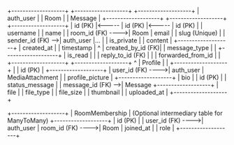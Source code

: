 +-------------------+       +-------------------+       +-------------------+
| auth_user | | Room | | Message |
+-------------------+       +-------------------+       +-------------------+
| id (PK) |<----- | id (PK) |<----- | id (PK) |
| username | | name | | room_id (FK) ---->| Room
| email | | slug (Unique) | | sender_id (FK) -->| auth_user
|... | | is_private | | content |
+-------------------+ | created_at | | timestamp |
          ^ | created_by_id (FK)| | message_type |
| +-------------------+ | is_read |
| | reply_to_id (FK) |
| | forwarded_from_id |
| +-------------------+
+-------------------+                                             ^
| Profile | |
+-------------------+ |
| id (PK) | +-------------------+
| user_id (FK) ---->| auth_user | MediaAttachment |
| profile_picture | +-------------------+
| bio | | id (PK) |
| status_message | | message_id (FK) -->| Message
+-------------------+ | file |
| file_type |
| file_size |
| thumbnail |
| uploaded_at |
                                                        +-------------------+

+-------------------+
| RoomMembership | (Optional intermediary table for ManyToMany)
+-------------------+
| id (PK) |
| user_id (FK) ---->| auth_user
| room_id (FK) ---->| Room
| joined_at |
| role |
+-------------------+
